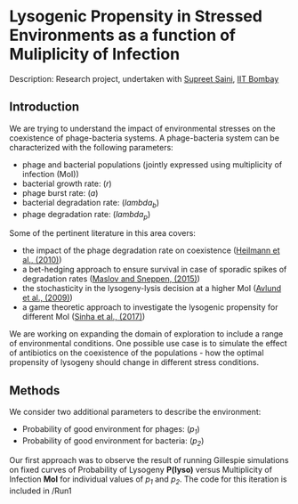 # Lysogenic Propensity in Stressed Environments as a function of Muliplicity of Infection

Description: Research project, undertaken with [Supreet Saini](www.che.iitb.ac.in/online/faculty/supreet-saini), [IIT Bombay](www.iitb.ac.in)

## Introduction

We are trying to understand the impact of environmental stresses on the coexistence of phage-bacteria systems. A phage-bacteria system can be characterized with the following parameters: 

* phage and bacterial populations (jointly expressed using multiplicity of infection (MoI))
* bacterial growth rate: (*r*)
* phage burst rate: (*a*)
* bacterial degradation rate: (*lambda<sub>b</sub>*)
* phage degradation rate: (*lambda<sub>p</sub>*)

Some of the pertinent literature in this area covers:

* the impact of the phage degradation rate on coexistence ([Heilmann et al., (2010)](http://doi.org/10.1128/JVI.02326-09))
* a bet-hedging approach to ensure survival in case of sporadic spikes of degradation rates ([Maslov and Sneppen, (2015)](http://doi.org/10.1038/srep10523))
* the stochasticity in the lysogeny-lysis decision at a higher MoI ([Avlund et al., (2009)](http://doi.org/10.1128/JVI.01057-09))
* a game theoretic approach to investigate the lysogenic propensity for different MoI ([Sinha et al., (2017)](http://doi.org/10.3389/fmicb.2017.01386))

We are working on expanding the domain of exploration to include a range of environmental conditions. One possible use case is to simulate the effect of antibiotics on the coexistence of the populations - how the optimal propensity of lysogeny should change in different stress conditions.

## Methods

We consider two additional parameters to describe the environment:

* Probability of good environment for phages: (*p<sub>1</sub>*)
* Probability of good environment for bacteria: (*p<sub>2</sub>*)

Our first approach was to observe the result of running Gillespie simulations on fixed curves of Probability of Lysogeny **P(lyso)** versus Multiplicity of Infection **MoI** for individual values of *p<sub>1</sub>* and *p<sub>2</sub>*. The code for this iteration is included in /Run1

